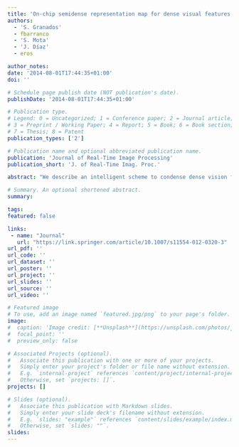```yaml
---
title: 'On-chip semidense representation map for dense visual features driven by attention processes'
authors:
  - 'S. Granados'
  - fbarranco
  - 'S. Mota'
  - 'J. Díaz'
  - eros

author_notes:
date: '2014-08-01T17:44:35+01:00'
doi: ''

# Schedule page publish date (NOT publication's date).
publishDate: '2014-08-01T17:44:35+01:00'

# Publication type.
# Legend: 0 = Uncategorized; 1 = Conference paper; 2 = Journal article;
# 3 = Preprint / Working Paper; 4 = Report; 5 = Book; 6 = Book section;
# 7 = Thesis; 8 = Patent
publication_types: ['2']

# Publication name and optional abbreviated publication name.
publication: 'Journal of Real-Time Image Processing'
publication_short: 'J. of Real-Time Imag. Proc.'

abstract: "We describe an intelligent scheme to condense dense vision features, efficiently reducing the size of representation maps and keeping relevant information for further processing during subsequent stages. We have integrated our condensation algorithm in a low-level-vision system that obtains several vision-features in real-time working on an FPGA. Within this framework, our condensation algorithm allows for the transfer of information from the FPGA device (or processing chip) to any co-processor (from embedded ones to external PCs or DSPs) under technological constraints (such as bandwidth, memory and performance ones). Our condensation core processes 1024 × 1024 resolution images at up to 90 fps. Hence, our condensation module performs this process introducing an insignificant delay in the vision system. A hardware implementation usually implies a simplified version of the vision-feature extractor. Therefore, our condensation process inherently regularizes low-level-vision features, effectively reducing discontinuities and errors. The semidense representation obtained is compatible with mid-/high-level-vision modules, usually implemented as software components. In addition, our versatile semidense map is ready to receive feedback from attention processes, integrating task-driven attention (i.e. top-down information) in real time. Thus, the main advantages of this core are: real-time throughput, versatility, inherent regularization, scalability and feedback from other stages."

# Summary. An optional shortened abstract.
summary:

tags:
featured: false

links:
 - name: "Journal"
   url: "https://link.springer.com/article/10.1007/s11554-012-0320-3"
url_pdf: ''
url_code: ''
url_dataset: ''
url_poster: ''
url_project: ''
url_slides: ''
url_source: ''
url_video: ''

# Featured image
# To use, add an image named `featured.jpg/png` to your page's folder.
image:
#  caption: 'Image credit: [**Unsplash**](https://unsplash.com/photos/jdD8gXaTZsc)'
#  focal_point: ''
#  preview_only: false

# Associated Projects (optional).
#   Associate this publication with one or more of your projects.
#   Simply enter your project's folder or file name without extension.
#   E.g. `internal-project` references `content/project/internal-project/index.md`.
#   Otherwise, set `projects: []`.
projects: []

# Slides (optional).
#   Associate this publication with Markdown slides.
#   Simply enter your slide deck's filename without extension.
#   E.g. `slides: "example"` references `content/slides/example/index.md`.
#   Otherwise, set `slides: ""`.
slides:
---
```


